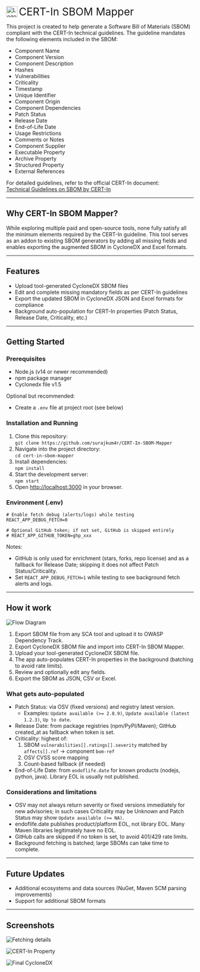 <img src="public/logo.png" alt="Logo" style="height: 30px; vertical-align: middle;"> <span style="font-size: 2em; vertical-align: middle;">CERT-In SBOM Mapper</span>

This project is created to help generate a Software Bill of Materials (SBOM) compliant with the CERT-In technical guidelines. The guideline mandates the following elements included in the SBOM:

- Component Name  
- Component Version  
- Component Description  
- Hashes  
- Vulnerabilities  
- Criticality  
- Timestamp  
- Unique Identifier  
- Component Origin  
- Component Dependencies  
- Patch Status  
- Release Date  
- End-of-Life Date  
- Usage Restrictions  
- Comments or Notes  
- Component Supplier  
- Executable Property  
- Archive Property  
- Structured Property  
- External References  

For detailed guidelines, refer to the official CERT-In document:  
[Technical Guidelines on SBOM by CERT-In](https://www.cert-in.org.in/PDF/TechnicalGuidelines-on-SBOM,QBOM&CBOM,AIBOM_and_HBOM_ver2.0.pdf)

---

## Why CERT-In SBOM Mapper?

While exploring multiple paid and open-source tools, none fully satisfy all the minimum elements required by the CERT-In guideline. This tool serves as an addon to existing SBOM generators by adding all missing fields and enables exporting the augmented SBOM in CycloneDX and Excel formats.

---

## Features

- Upload tool-generated CycloneDX SBOM files  
- Edit and complete missing mandatory fields as per CERT-In guidelines  
- Export the updated SBOM in CycloneDX JSON and Excel formats for compliance
- Background auto-population for CERT-In properties (Patch Status, Release Date, Criticality, etc.)

---

## Getting Started

### Prerequisites

- Node.js (v14 or newer recommended)  
- npm package manager
- Cyclonedx file v1.5

Optional but recommended:
- Create a `.env` file at project root (see below)

### Installation and Running

1. Clone this repository:  
`git clone https://github.com/surajkum4r/CERT-In-SBOM-Mapper`
2. Navigate into the project directory:  
`cd cert-in-sbom-mapper`
3. Install dependencies:  
`npm install`
4. Start the development server:  
`npm start`
5. Open [http://localhost:3000](http://localhost:3000) in your browser.

### Environment (.env)


```
# Enable fetch debug (alerts/logs) while testing
REACT_APP_DEBUG_FETCH=0

# Optional GitHub token; if not set, GitHub is skipped entirely
# REACT_APP_GITHUB_TOKEN=ghp_xxx
```

Notes:
- GitHub is only used for enrichment (stars, forks, repo license) and as a fallback for Release Date; skipping it does not affect Patch Status/Criticality.
- Set `REACT_APP_DEBUG_FETCH=1` while testing to see background fetch alerts and logs.

---

## How it work
![Flow Diagram](/public/flow.png)

1. Export SBOM file from any SCA tool and upload it to OWASP Dependency Track.
2. Export CycloneDX SBOM file and import into CERT-In SBOM Mapper.
3. Upload your tool-generated CycloneDX SBOM file.  
4. The app auto-populates CERT-In properties in the background (batching to avoid rate limits).  
5. Review and optionally edit any fields.  
6. Export the SBOM as JSON, CSV or Excel.

### What gets auto-populated

- Patch Status: via OSV (fixed versions) and registry latest version.  
  - Examples: `Update available (>= 2.8.9)`, `Update available (latest 1.2.3)`, `Up to date`.
- Release Date: from package registries (npm/PyPI/Maven); GitHub created_at as fallback when token is set.  
- Criticality: highest of:  
  1) SBOM `vulnerabilities[].ratings[].severity` matched by `affects[].ref` → component `bom-ref`  
  2) OSV CVSS score mapping  
  3) Count-based fallback (if needed)
- End-of-Life Date: from `endoflife.date` for known products (nodejs, python, java). Library EOL is usually not published.

### Considerations and limitations

- OSV may not always return severity or fixed versions immediately for new advisories; in such cases Criticality may be Unknown and Patch Status may show `Update available (>= NA)`.
- endoflife.date publishes product/platform EOL, not library EOL. Many Maven libraries legitimately have no EOL.
- GitHub calls are skipped if no token is set, to avoid 401/429 rate limits.
- Background fetching is batched; large SBOMs can take time to complete.

---

## Future Updates

- Additional ecosystems and data sources (NuGet, Maven SCM parsing improvements)
- Support for additional SBOM formats

---

## Screenshots

![Fetching details](/public/demo1.png)

![CERT-In Property](/public/demo2.png)

![Final CycloneDX](/public/demo3.png)
